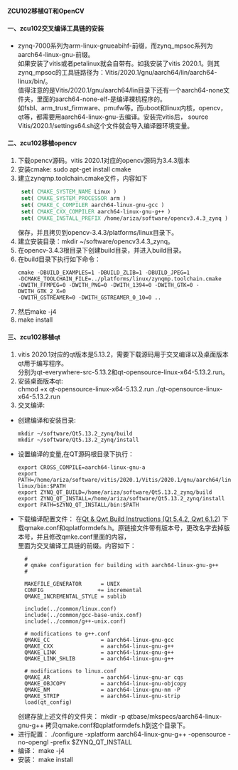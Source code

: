 #### ZCU102移植QT和OpenCV

#### 一、zcu102交叉编译工具链的安装
* zynq-7000系列为arm-linux-gnueabihf-前缀，而zynq_mpsoc系列为aarch64-linux-gnu-前缀。   
  如果安装了vitis或者petalinux就会自带有。如我安装了vitis 2020.1。则其zynq_mpsoc的工具链路径为：Vitis/2020.1/gnu/aarch64/lin/aarch64-linux/bin/。   
  值得注意的是Vitis/2020.1/gnu/aarch64/lin目录下还有一个aarch64-none文件夹，里面的aarch64-none-elf-是编译裸机程序的。   
  如fsbl、arm_trust_firmware、pmufw等。而uboot和linux内核，opencv，qt等，都需要用aarch64-linux-gnu-去编译。安装完vitis后，
  source Vitis/2020.1/settings64.sh这个文件就会导入编译器环境变量。
#### 二、zcu102移植opencv
1. 下载opencv源码。vitis 2020.1对应的opencv源码为3.4.3版本
2. 安装cmake: sudo apt-get install cmake   
3. 建立zynqmp.toolchain.cmake文件，内容如下
   ```cmake
    set( CMAKE_SYSTEM_NAME Linux )
    set( CMAKE_SYSTEM_PROCESSOR arm )
    set( CMAKE_C_COMPILER aarch64-linux-gnu-gcc )
    set( CMAKE_CXX_COMPILER aarch64-linux-gnu-g++ )
    set( CMAKE_INSTALL_PREFIX /home/ariza/software/opencv3.4.3_zynq )
    ```
   保存，并且拷贝到opencv-3.4.3/platforms/linux目录下。
4. 建立安装目录：mkdir ~/software/opencv3.4.3_zynq。
5. 在opencv-3.4.3根目录下创建build目录，并进入build目录。
6. 在build目录下执行如下命令：
   ```shell
   cmake -DBUILD_EXAMPLES=1 -DBUILD_ZLIB=1 -DBUILD_JPEG=1   
   -DCMAKE_TOOLCHAIN_FILE=../platforms/linux/zynqmp.toolchain.cmake    
   -DWITH_FFMPEG=0 -DWITH_PNG=0 -DWITH_1394=0 -DWITH_GTK=0 -DWITH_GTK_2_X=0   
   -DWITH_GSTREAMER=0 -DWITH_GSTREAMER_0_10=0 ..
   ```
7. 然后make -j4
8.  make install

#### 三、zcu102移植qt
1. vitis 2020.1对应的qt版本是5.13.2，需要下载源码用于交叉编译以及桌面版本qt用于编写程序。   
   分别为qt-everywhere-src-5.13.2和qt-opensource-linux-x64-5.13.2.run。
2. 安装桌面版本qt:  
   chmod +x qt-opensource-linux-x64-5.13.2.run
   ./qt-opensource-linux-x64-5.13.2.run
3. 交叉编译:
* 创建编译和安装目录:   
  ```shell
  mkdir ~/software/Qt5.13.2_zynq/build   
  mkdir ~/software/Qt5.13.2_zynq/install
  ```
* 设置编译的变量,在QT源码根目录下执行： 
  ```shell
  export CROSS_COMPILE=aarch64-linux-gnu-a
  export PATH=/home/ariza/software/vitis/2020.1/Vitis/2020.1/gnu/aarch64/lin/aarch64-linux/bin:$PATH 
  export ZYNQ_QT_BUILD=/home/ariza/software/Qt5.13.2_zynq/build
  export ZYNQ_QT_INSTALL=/home/ariza/software/Qt5.13.2_zynq/install
  export PATH=$ZYNQ_QT_INSTALL/bin:$PATH
  ```
* 下载编译配置文件：
  在[Qt & Qwt Build Instructions (Qt 5.4.2, Qwt 6.1.2)](https://xilinx-wiki.atlassian.net/wiki/spaces/A/pages/18842110/Qt+Qwt+Build+Instructions+Qt+5.4.2+Qwt+6.1.2#Qt&QwtBuildInstructions(Qt5.4.2,Qwt6.1.2)-BuildandInstall.1)   
  下载qmake.conf和qplatformdefs.h。原链接文件带有版本号，更改名字去掉版本号，并且修改qmke.conf里面的内容，   
  里面为交叉编译工具链的前缀。内容如下：   
  ```make
    #
    # qmake configuration for building with aarch64-linux-gnu-g++
    #

    MAKEFILE_GENERATOR      = UNIX
    CONFIG                 += incremental
    QMAKE_INCREMENTAL_STYLE = sublib

    include(../common/linux.conf)
    include(../common/gcc-base-unix.conf)
    include(../common/g++-unix.conf)

    # modifications to g++.conf
    QMAKE_CC                = aarch64-linux-gnu-gcc
    QMAKE_CXX               = aarch64-linux-gnu-g++
    QMAKE_LINK              = aarch64-linux-gnu-g++
    QMAKE_LINK_SHLIB        = aarch64-linux-gnu-g++

    # modifications to linux.conf
    QMAKE_AR                = aarch64-linux-gnu-ar cqs
    QMAKE_OBJCOPY           = aarch64-linux-gnu-objcopy
    QMAKE_NM                = aarch64-linux-gnu-nm -P
    QMAKE_STRIP             = aarch64-linux-gnu-strip
    load(qt_config)
  ```
  创建存放上述文件的文件夹：
  mkdir -p qtbase/mkspecs/aarch64-linux-gnu-g++
  拷贝qmake.conf和qplatformdefs.h到这个目录下。
* 进行配置：
  ./configure -xplatform aarch64-linux-gnu-g++ -opensource -no-opengl -prefix $ZYNQ_QT_INSTALL
* 编译： make -j4
* 安装： make install
